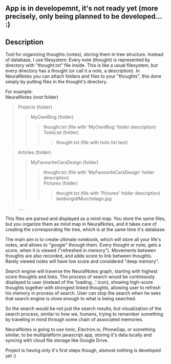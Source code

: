 App is in developemnt, it's not ready yet (more precisely, only being planned to be developed... :)
-----------

Description
-----------
Tool for organizing thoughts (notes), storing them in tree structure.
Instead of database, I use filesystem:
Every note (thought) is represented by directory with "thought.txt" file inside. This is like a usual filesystem, but every directory has a thought (or call it a note, a description). In NeuralNotes you can attach folders and files to your "thoughts", this done simply by putting files in the thought's directory.

For example:  
NeuralNotes (root folder)
>Projects (folder)  
>>MyOwnBlog (folder)  
>>>thought.txt (file with 'MyOwnBlog' folder description)  
>>>TodoList (folder)  
>>>>thought.txt (file with todo list text)  

>Articles (folder)  
>>MyFavouriteCarsDesign (folder)  
>>>thought.txt (file with 'MyFavouriteCarsDesign' folder description)  
>>>Pictures (folder)  
>>>>thought.txt (file with 'Pictures' folder description)  
>>>>lamborgidiMurchelago.jpg  
             
>.....  
  
  This files are parsed and displayed as a mind map. You store the same files, but you organize them as mind map in NeuralNotes, and it takes care of creating the corresponding file tree, which is at the same time it's database.

The main aim is to create ultimate notebook, which will store all your life's notes, and allows to "google" through them.
Every thought or note, gets a score, when it is viewed ("refreshed in memory"). Movements between thoughts are also recorded, and adds score to link between thoughts. Rarely viewed notes will have low score and considered "deep memory".

Search engine will traverse the NeuralNotes graph, starting with highest score thoughts and links. The process of search would be continiously displayed to user (instead of the 'loading...' icon), showing high-score thoughts together with strongest linked thoughts, allowing user to refresh his memory in process of search. User can stop the search when he sees that search engine is close enough to what is being searched.

So the search would be not just the search results, but visualization of the search process, similar to how we, humans, trying to remember something by traveling in mind through some chain of associated memories.

NeuralNotes is going to use Ionic, Electron.io, PhoneGap, or something similar, to be multiplatform javascript app, storing it's data locally and syncing with cloud file storage like Google Drive.

Project is having only it's first steps though, alsmost nothing is developed yet :)
